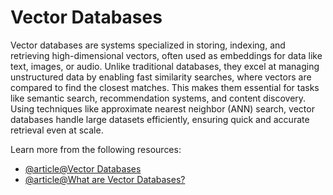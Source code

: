 # Vector Databases

Vector databases are systems specialized in storing, indexing, and retrieving high-dimensional vectors, often used as embeddings for data like text, images, or audio. Unlike traditional databases, they excel at managing unstructured data by enabling fast similarity searches, where vectors are compared to find the closest matches. This makes them essential for tasks like semantic search, recommendation systems, and content discovery. Using techniques like approximate nearest neighbor (ANN) search, vector databases handle large datasets efficiently, ensuring quick and accurate retrieval even at scale.

Learn more from the following resources:

- [@article@Vector Databases](https://developers.cloudflare.com/vectorize/reference/what-is-a-vector-database/)
- [@article@What are Vector Databases?](https://www.mongodb.com/resources/basics/databases/vector-databases)
